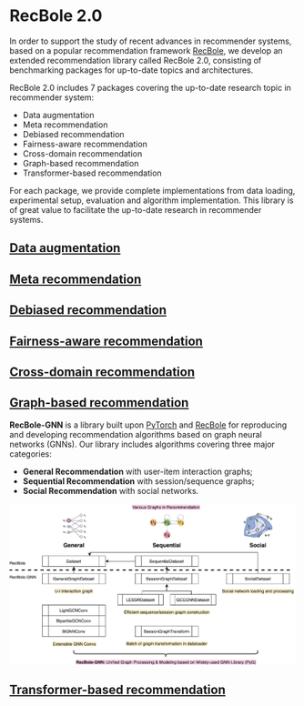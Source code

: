 # RecBole 2.0
In order to support the study of recent advances in recommender
systems, based on a popular recommendation framework [RecBole](https://github.com/RUCAIBox/Recbole), we develop an extended recommendation library called RecBole 2.0, consisting of benchmarking packages for up-to-date topics and architectures. 

RecBole 2.0 includes 7 packages covering the up-to-date research topic in recommender system:

* Data augmentation
* Meta recommendation
* Debiased recommendation
* Fairness-aware recommendation
* Cross-domain recommendation
* Graph-based recommendation
* Transformer-based recommendation

For each package, we provide complete implementations from data loading, experimental
setup, evaluation and algorithm implementation. This library is of great value to facilitate the up-to-date research in recommender
systems. 


## [Data augmentation](https://github.com/RUCAIBox/RecBole-DA)

## [Meta recommendation](https://github.com/nuster1128/RecBole-MetaRec)

## [Debiased recommendation](https://github.com/JingsenZhang/RecBole-Debias)

## [Fairness-aware recommendation](https://github.com/TangJiakai/RecBole-FairRec)

## [Cross-domain recommendation](https://github.com/RUCAIBox/RecBole-CDR)

## [Graph-based recommendation](https://github.com/RUCAIBox/RecBole-GNN)
**RecBole-GNN** is a library built upon [PyTorch](https://pytorch.org) and [RecBole](https://github.com/RUCAIBox/RecBole) for reproducing and developing recommendation algorithms based on graph neural networks (GNNs). Our library includes algorithms covering three major categories:
* **General Recommendation** with user-item interaction graphs;
* **Sequential Recommendation** with session/sequence graphs;
* **Social Recommendation** with social networks.


![](asset/recbole-gnn.png)

## [Transformer-based recommendation](https://github.com/RUCAIBOX/RecBole-TRM)

